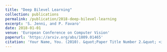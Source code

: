 ```yaml
---
title: "Deep Bilevel Learning"
collection: publications
permalink: /publication/2018-deep-bilevel-learning
excerpt: 'S. Jenni, and P. Favaro'
date: 2018-01-01
venue: 'European Conference on Computer Vision'
paperurl: 'https://arxiv.org/abs/1809.01465'
citation: 'Your Name, You. (2010). &quot;Paper Title Number 2.&quot; <i>Journal 1</i>. 1(2).'
---
```

